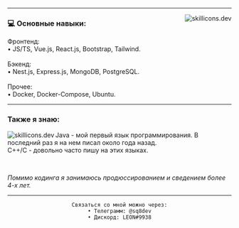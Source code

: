 <hr>
<img src="https://skillicons.dev/icons?i=html,css,js,ts,bootstrap,docker,mongodb,vue,react,tailwind,express,mysql&perline=4" alt="skillicons.dev" align="right">
<h3>💻 Основные навыки:</h3>
<p>
Фронтенд:<br>• JS/TS, Vue.js, React.js, Bootstrap, Tailwind.<br><br>
Бэкенд:<br>• Nest.js, Express.js, MongoDB, PostgreSQL.<br><br>
Прочее:<br>• Docker, Docker-Compose, Ubuntu.
</p>
<hr>
<h3>Также я знаю:</h3>
<img src="https://skillicons.dev/icons?i=java,cpp" alt="skillicons.dev" align="left">
<p>Java - мой первый язык программирования. В последний раз я на нем писал около года назад.<br>C++/C - довольно часто пишу на этих языках.<br></p>

<br>

<i>Помимо кодинга я занимаюсь продюссированием и сведением более 4-х лет.</i>

<hr>

<div align="center">
    
    Связаться со мной можно через:
    • Телеграмм: @sq8dev
    • Дискорд: LEON#9938
</div>
